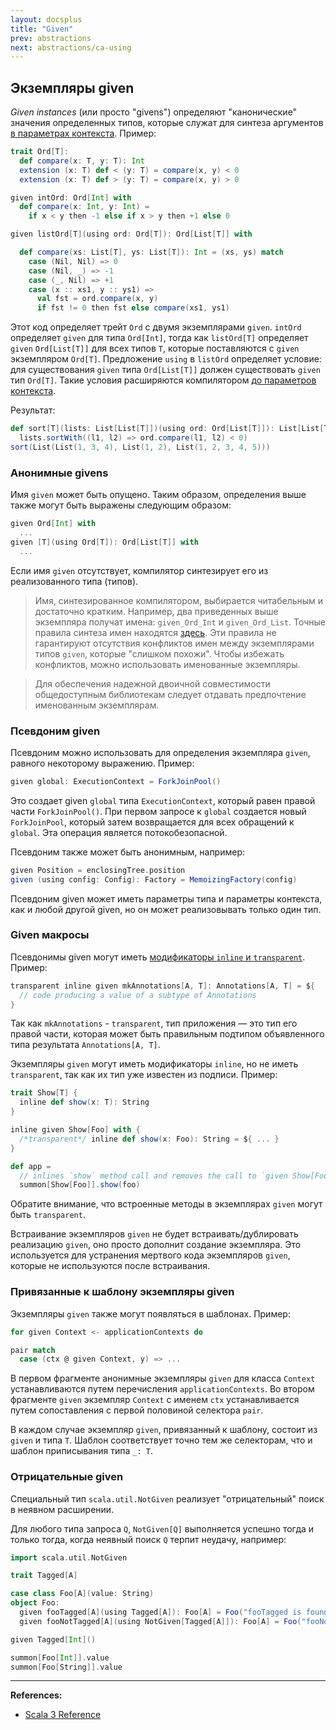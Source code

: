 ```yaml
---
layout: docsplus
title: "Given"
prev: abstractions
next: abstractions/ca-using
---
```


## Экземпляры given

_Given instances_ (или просто "givens") определяют "канонические" значения определенных типов, 
которые служат для синтеза аргументов [в параметрах контекста](@DOCS_LINK@abstractions/ca-using). 
Пример:

```scala mdoc:silent
trait Ord[T]:
  def compare(x: T, y: T): Int
  extension (x: T) def < (y: T) = compare(x, y) < 0
  extension (x: T) def > (y: T) = compare(x, y) > 0

given intOrd: Ord[Int] with
  def compare(x: Int, y: Int) =
    if x < y then -1 else if x > y then +1 else 0

given listOrd[T](using ord: Ord[T]): Ord[List[T]] with

  def compare(xs: List[T], ys: List[T]): Int = (xs, ys) match
    case (Nil, Nil) => 0
    case (Nil, _) => -1
    case (_, Nil) => +1
    case (x :: xs1, y :: ys1) =>
      val fst = ord.compare(x, y)
      if fst != 0 then fst else compare(xs1, ys1)
```

Этот код определяет трейт `Ord` с двумя экземплярами `given`. 
`intOrd` определяет `given` для типа `Ord[Int]`, 
тогда как `listOrd[T]` определяет `given` `Ord[List[T]]` для всех типов `T`, 
которые поставляются с `given` экземпляром `Ord[T]`. 
Предложение `using` в `listOrd` определяет условие: 
для существования `given` типа `Ord[List[T]]` должен существовать `given` тип `Ord[T]`. 
Такие условия расширяются компилятором [до параметров контекста](@DOCS_LINK@abstractions/ca-using).

Результат:

```scala mdoc
def sort[T](lists: List[List[T]])(using ord: Ord[List[T]]): List[List[T]] =
  lists.sortWith((l1, l2) => ord.compare(l1, l2) < 0)
sort(List(List(1, 3, 4), List(1, 2), List(1, 2, 3, 4, 5)))
```

### Анонимные givens

Имя `given` может быть опущено. 
Таким образом, определения выше также могут быть выражены следующим образом:

```scala
given Ord[Int] with
  ...
given [T](using Ord[T]): Ord[List[T]] with
  ...
```

Если имя `given` отсутствует, компилятор синтезирует его из реализованного типа (типов).

> Имя, синтезированное компилятором, выбирается читабельным и достаточно кратким. 
> Например, два приведенных выше экземпляра получат имена: `given_Ord_Int` и `given_Ord_List`.
> Точные правила синтеза имен находятся [здесь](https://docs.scala-lang.org/scala3/reference/contextual/relationship-implicits.html#anonymous-given-instances). 
> Эти правила не гарантируют отсутствия конфликтов имен между экземплярами типов `given`, которые "слишком похожи". 
> Чтобы избежать конфликтов, можно использовать именованные экземпляры.

> Для обеспечения надежной двоичной совместимости 
> общедоступным библиотекам следует отдавать предпочтение именованным экземплярам.

### Псевдоним given

Псевдоним можно использовать для определения экземпляра `given`, равного некоторому выражению. 
Пример:

```scala
given global: ExecutionContext = ForkJoinPool()
```

Это создает given `global` типа `ExecutionContext`, который равен правой части `ForkJoinPool()`. 
При первом запросе к `global` создается новый `ForkJoinPool`, 
который затем возвращается для всех обращений к `global`. 
Эта операция является потокобезопасной.

Псевдоним также может быть анонимным, например:

```scala
given Position = enclosingTree.position
given (using config: Config): Factory = MemoizingFactory(config)
```

Псевдоним given может иметь параметры типа и параметры контекста, как и любой другой given, 
но он может реализовывать только один тип.

### Given макросы

Псевдонимы given могут иметь [модификаторы `inline` и `transparent`](https://docs.scala-lang.org/scala3/guides/macros/).
Пример:

```scala
transparent inline given mkAnnotations[A, T]: Annotations[A, T] = ${
  // code producing a value of a subtype of Annotations
}
```

Так как `mkAnnotations` - `transparent`, тип приложения — это тип его правой части, 
которая может быть правильным подтипом объявленного типа результата `Annotations[A, T]`.

Экземпляры `given` могут иметь модификаторы `inline`, но не иметь `transparent`, 
так как их тип уже известен из подписи. 
Пример:

```scala
trait Show[T] {
  inline def show(x: T): String
}

inline given Show[Foo] with {
  /*transparent*/ inline def show(x: Foo): String = ${ ... }
}

def app =
  // inlines `show` method call and removes the call to `given Show[Foo]`
  summon[Show[Foo]].show(foo)
```

Обратите внимание, что встроенные методы в экземплярах `given` могут быть `transparent`.

Встраивание экземпляров `given` не будет встраивать/дублировать реализацию `given`, 
оно просто дополнит создание экземпляра. 
Это используется для устранения мертвого кода экземпляров `given`, которые не используются после встраивания.

### Привязанные к шаблону экземпляры given

Экземпляры `given` также могут появляться в шаблонах. Пример:

```scala
for given Context <- applicationContexts do

pair match
  case (ctx @ given Context, y) => ...
```

В первом фрагменте анонимные экземпляры `given` для класса `Context` 
устанавливаются путем перечисления `applicationContexts`. 
Во втором фрагменте `given` экземпляр `Context` с именем `ctx` 
устанавливается путем сопоставления с первой половиной селектора `pair`.

В каждом случае экземпляр `given`, привязанный к шаблону, состоит из `given` и типа `T`. 
Шаблон соответствует точно тем же селекторам, что и шаблон приписывания типа `_: T`.

### Отрицательные given

Специальный тип `scala.util.NotGiven` реализует "отрицательный" поиск в неявном расширении.

Для любого типа запроса `Q`, `NotGiven[Q]` выполняется успешно тогда и только тогда, 
когда неявный поиск `Q` терпит неудачу, например:

```scala mdoc:silent
import scala.util.NotGiven

trait Tagged[A]

case class Foo[A](value: String)
object Foo:
  given fooTagged[A](using Tagged[A]): Foo[A] = Foo("fooTagged is found")
  given fooNotTagged[A](using NotGiven[Tagged[A]]): Foo[A] = Foo("fooNotTagged is found")

given Tagged[Int]()
```

```scala mdoc
summon[Foo[Int]].value
summon[Foo[String]].value
```


---

**References:**
- [Scala 3 Reference](https://docs.scala-lang.org/scala3/reference/contextual/givens.html)
